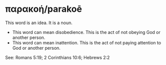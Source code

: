 # παρακοή/parakoē
This word is an idea. It is a noun.
* This word can mean disobedience. This is the act of not obeying God or another person.
* This word can mean inattention. This is the act of not paying attention to God or another person.

See: Romans 5:19; 2 Corinthians 10:6; Hebrews 2:2
